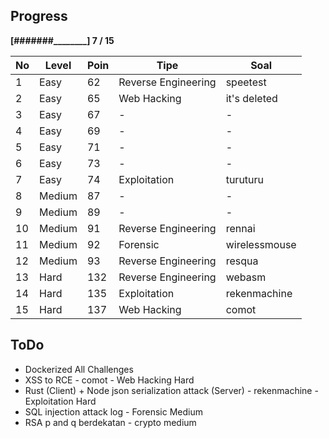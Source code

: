 Progress
--------
**[#######________] 7 / 15**


No | Level     | Poin  | Tipe                   | Soal
---|-----------|-------|------------------------|-----------
1  | Easy      | 62    |   Reverse Engineering  | speetest
2  | Easy      | 65    |   Web Hacking          | it's deleted
3  | Easy      | 67    |   -                    | -
4  | Easy      | 69    |   -                    | -
5  | Easy      | 71    |   -                    | -
6  | Easy      | 73    |   -                    | -
7  | Easy      | 74    |   Exploitation         | turuturu
8  | Medium    | 87    |   -                    | -
9  | Medium    | 89    |   -                    | -
10 | Medium    | 91    |   Reverse Engineering  | rennai
11 | Medium    | 92    |   Forensic             | wirelessmouse
12 | Medium    | 93    |   Reverse Engineering  | resqua
13 | Hard      | 132   |   Reverse Engineering  | webasm
14 | Hard      | 135   |   Exploitation         | rekenmachine
15 | Hard      | 137   |   Web Hacking          | comot

ToDo
--------
- Dockerized All Challenges
- XSS to RCE - comot - Web Hacking Hard
- Rust (Client) + Node json serialization attack (Server) - rekenmachine - Exploitation Hard
- SQL injection attack log - Forensic Medium
- RSA p and q berdekatan - crypto medium


